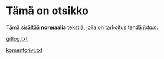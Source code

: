 # Tämä on otsikko

Tämä sisältää **normaalia** tekstiä, jolla on tarkoitus tehdä *jotain*.

[gitlog.txt](https://github.com/Ptterz/ot-harjoitustyo/blob/master/laskarit/viikko1/gitlog.txt)

[komentorivi.txt](https://github.com/Ptterz/ot-harjoitustyo/blob/master/laskarit/viikko1/komentorivi.txt)
